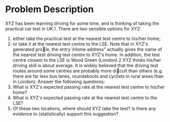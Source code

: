 # Problem Description
XYZ has been learning driving for some time, and is thinking of taking the practical car
test in UK.1. There are two sensible options for XYZ:
1. either take the practical test at the nearest test centre to his/her home;
2. or take it at the nearest test centre to the LSE.
Note that in XYZ's generated prole, the entry \Home address" actually gives the
name of the nearest test driving test centre to XYZ's home. In addition, the test centre
closest to the LSE is Wood Green (London).2
XYZ thinks his/her driving skill is about average. It is widely believed that the driving
test routes around some centres are probably more dicult than others (e.g. there are far
less bus lanes, roundabouts and cyclists in rural areas than in London).
Answer the following questions:
1. What is XYZ's expected passing rate at the nearest test centre to his/her home?
2. What is XYZ's expected passing rate at the nearest test centre to the LSE?
3. Of these two locations, where should XYZ take the test? Is there any evidence to
(statistically) support this suggestion?
